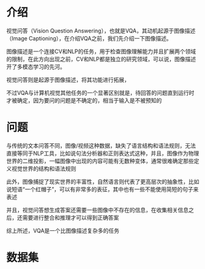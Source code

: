 # 介绍

视觉问答（Vision Question Answering），也就是VQA，其动机起源于图像描述（Image Captioning），在介绍VQA之前，我们先介绍一下图像描述。

图像描述是一个连接CV和NLP的任务，用于检查图像理解能力并且扩展两个领域的限制，在此方向出现之前，CV和NLP都是独立的研究领域，可以说，图像描述开了多模态学习的先河。

视觉问答则是起源于图像描述，将其功能进行拓展，

不过VQA与计算机视觉其他任务的一个显著区别就是，待回答的问题直到运行时才被确定，因为要问的问题是不确定的，相当于输入是不被预知的

# 问题

与传统的文本问答不同，图像/视频这种数据，缺失了语言结构和语法规则，无法直接等同于NLP工具，比如说句法分析器和正则表达式这种，并且，图像作为物理世界的二维投影，一幅图像中出现的内容可能有无数种变体，通常很难确定那些定义视觉世界的结构和语法规则

此外，图像捕捉了现实世界的丰富性，自然语言则代表了更高层次的抽象性，比如说短语“一个红帽子”，可以有非常多的表征，其中也有一些不能使用简短的句子来表述

并且，视觉问答想生成答案还需要一些图像中不存在的信息，在收集相关信息之后，还需要进行整合和推理才可以得到正确答案

综上所述，VQA是一个比图像描述复杂多的任务

# 数据集